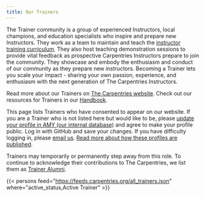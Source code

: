 ```yaml
---
title: Our Trainers
---
```


The Trainer community is a group of experienced Instructors, local champions, and education specialists who inspire and prepare new Instructors. They work as a team to maintain and teach the [instructor training curriculum](https://carpentries.github.io/instructor-training/). They also host teaching demonstration sessions to provide vital feedback as prospective Carpentries Instructors prepare to join the community. They showcase and embody the enthusiasm and conduct of our community as they prepare new instructors. Becoming a Trainer lets you scale your impact - sharing your own passion, experience, and enthusiasm with the next generation of The Carpentries Instructors.

Read more about our Trainers on [The Carpentries website](https://carpentries.org/community/#trainers). Check out our resources for Trainers in our [Handbook](https://docs.carpentries.org/topic_folders/instructor_training/index.html).

This page lists Trainers who have consented to appear on our website. If you are a Trainer who is not listed here but would like to be, please [update your profile in AMY (our internal database)](https://amy.carpentries.org/) and agree to make your profile public. Log in with GitHub and save your changes. If you have difficulty logging in, please [email us](mailto:team@carpentries.org). [Read more about how these profiles are published](https://carpentries.org/community-member-profile-faq/).

Trainers may temporarily or permanently step away from this role. To continue to acknowledge their contributions to The Carpentries, we list them as [Trainer Alumni](/community/trainer-alumni/).

{{< persons feed="https://feeds.carpentries.org/all_trainers.json" where="active_status,Active Trainer" >}}